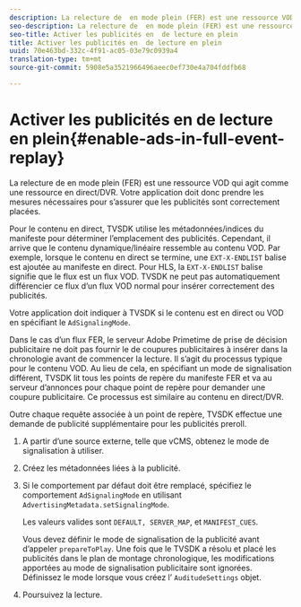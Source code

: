 ```yaml
---
description: La relecture de  en mode plein (FER) est une ressource VOD qui agit comme une ressource en direct/DVR. Votre application doit donc prendre les mesures nécessaires pour s’assurer que les publicités sont correctement placées.
seo-description: La relecture de  en mode plein (FER) est une ressource VOD qui agit comme une ressource en direct/DVR. Votre application doit donc prendre les mesures nécessaires pour s’assurer que les publicités sont correctement placées.
seo-title: Activer les publicités en  de lecture en plein
title: Activer les publicités en  de lecture en plein
uuid: 70e463bd-332c-4f91-ac05-03e79c0939a4
translation-type: tm+mt
source-git-commit: 5908e5a3521966496aeec0ef730e4a704fddfb68

---
```



# Activer les publicités en  de lecture en plein{#enable-ads-in-full-event-replay}

La relecture de  en mode plein (FER) est une ressource VOD qui agit comme une ressource en direct/DVR. Votre application doit donc prendre les mesures nécessaires pour s’assurer que les publicités sont correctement placées.

Pour le contenu en direct, TVSDK utilise les métadonnées/indices du manifeste pour déterminer l’emplacement des publicités. Cependant, il arrive que le contenu dynamique/linéaire ressemble au contenu VOD. Par exemple, lorsque le contenu en direct se termine, une `EXT-X-ENDLIST` balise est ajoutée au manifeste en direct. Pour HLS, la `EXT-X-ENDLIST` balise signifie que le flux est un flux VOD. TVSDK ne peut pas automatiquement différencier ce flux d’un flux VOD normal pour insérer correctement des publicités.

Votre application doit indiquer à TVSDK si le contenu est en direct ou VOD en spécifiant le `AdSignalingMode`.

Dans le cas d’un flux FER, le serveur Adobe Primetime de prise de décision publicitaire ne doit pas fournir le de coupures publicitaires à insérer dans la chronologie avant de commencer la lecture. Il s’agit du processus typique pour le contenu VOD. Au lieu de cela, en spécifiant un mode de signalisation différent, TVSDK lit tous les points de repère du manifeste FER et va au serveur d’annonces pour chaque point de repère pour demander une coupure publicitaire. Ce processus est similaire au contenu en direct/DVR.

Outre chaque requête associée à un point de repère, TVSDK effectue une demande de publicité supplémentaire pour les publicités preroll.

1. A partir d’une source externe, telle que vCMS, obtenez le mode de signalisation à utiliser.
1. Créez les métadonnées liées à la publicité.
1. Si le comportement par défaut doit être remplacé, spécifiez le comportement `AdSignalingMode` en utilisant `AdvertisingMetadata.setSignalingMode`.

   Les valeurs valides sont `DEFAULT, SERVER_MAP`, et `MANIFEST_CUES`.

   Vous devez définir le mode de signalisation de la publicité avant d’appeler `prepareToPlay`. Une fois que le TVSDK a résolu et placé les publicités dans le plan de montage chronologique, les modifications apportées au mode de signalisation publicitaire sont ignorées. Définissez le mode lorsque vous créez l’ `AuditudeSettings` objet.

1. Poursuivez la lecture.

<!--<a id="example_3567B4A0D53E4DA99C10C13244454026"></a>-->

